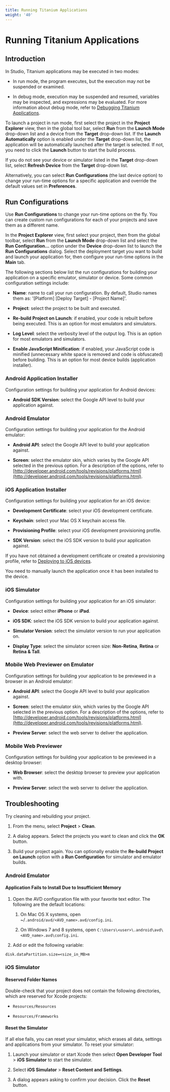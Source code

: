 ```yaml
---
title: Running Titanium Applications
weight: '40'
---
```


# Running Titanium Applications

## Introduction

In Studio, Titanium applications may be executed in two modes:

* In run mode, the program executes, but the execution may not be suspended or examined.

* In debug mode, execution may be suspended and resumed, variables may be inspected, and expressions may be evaluated. For more information about debug mode, refer to [Debugging Titanium Applications](/guide/Axway_Appcelerator_Studio/Axway_Appcelerator_Studio_Guide/Titanium_Development/Debugging_Titanium_Applications/).

To launch a project in run mode, first select the project in the **Project Explorer** view, then in the global tool bar, select **Run** from the **Launch Mode** drop-down list and a device from the **Target** drop-down list. If the **Launch Automatically** option is enabled under the **Target** drop-down list, the application will be automatically launched after the target is selected. If not, you need to click the **Launch** button to start the build process.

If you do not see your device or simulator listed in the **Target** drop-down list, select **Refresh Device** from the **Target** drop-down list.

Alternatively, you can select **Run Configurations** (the last device option) to change your run-time options for a specific application and override the default values set in **Preferences**.

## Run Configurations

Use **Run Configurations** to change your run-time options on the fly. You can create custom run configurations for each of your projects and save them as a different name.

In the **Project Explorer** view, first select your project, then from the global toolbar, select **Run** from the **Launch Mode** drop-down list and select the **Run Configuration...** option under the **Device** drop-down list  to launch the **Run Configurations** dialog. Select the deployment target you want to build and launch your application for, then configure your run-time options in the **Main** tab.

The following sections below list the run configurations for building your application on a specific emulator, simulator or device. Some common configuration settings include:

* **Name**: name to call your run configuration. By default, Studio names them as: '\[Platform\] \[Deploy Target\] - \[Project Name\]'.

* **Project**: select the project to be built and executed.

* **Re-build Project on Launch**: if enabled, your code is rebuilt before being executed. This is an option for most emulators and simulators.

* **Log Level**: select the verbosity level of the output log. This is an option for most emulators and simulators.

* **Enable JavaScript Minification**: if enabled, your JavaScript code is minified (unnecessary white space is removed and code is obfuscated) before building. This is an option for most device builds (application installer).

### Android Application Installer

Configuration settings for building your application for Android devices:

* **Android SDK Version**: select the Google API level to build your application against.

### Android Emulator

Configuration settings for building your application for the Android emulator:

* **Android API**: select the Google API level to build your application against.

* **Screen**: select the emulator skin, which varies by the Google API selected in the previous option. For a description of the options, refer to [http://developer.android.com/tools/revisions/platforms.html](http://developer.android.com/tools/revisions/platforms.html).

### iOS Application Installer

Configuration settings for building your application for an iOS device:

* **Development Certificate**: select your iOS development certificate.

* **Keychain**: select your Mac OS X keychain access file.

* **Provisioning Profile**: select your iOS development provisioning profile.

* **SDK Version**: select the iOS SDK version to build your application against.

If you have not obtained a development certificate or created a provisioning profile, refer to [Deploying to iOS devices](/guide/Titanium_SDK/Titanium_SDK_Guide/Preparing_for_Distribution/Deploying_to_iOS_devices/).

You need to manually launch the application once it has been installed to the device.

### iOS Simulator

Configuration settings for building your application for an iOS simulator:

* **Device**: select either **iPhone** or **iPad**.

* **iOS SDK**: select the iOS SDK version to build your application against.

* **Simulator Version**: select the simulator version to run your application on.

* **Display Type**: select the simulator screen size: **Non-Retina**, **Retina** or **Retina & Tall**.

### Mobile Web Previewer on Emulator

Configuration settings for building your application to be previewed in a browser in an Android emulator:

* **Android API**: select the Google API level to build your application against.

* **Screen**: select the emulator skin, which varies by the Google API selected in the previous option. For a description of the options, refer to [http://developer.android.com/tools/revisions/platforms.html](http://developer.android.com/tools/revisions/platforms.html).

* **Preview Server**: select the web server to deliver the application.

### Mobile Web Previewer

Configuration settings for building your application to be previewed in a desktop browser:

* **Web Browser**: select the desktop browser to preview your application with.

* **Preview Server**: select the web server to deliver the application.

## Troubleshooting

Try cleaning and rebuilding your project.

1. From the menu, select **Project** > **Clean**.

2. A dialog appears. Select the projects you want to clean and click the **OK** button.

3. Build your project again. You can optionally enable the **Re-build Project on Launch** option with a **Run Configuration** for simulator and emulator builds.

### Android Emulator

#### Application Fails to Install Due to Insufficient Memory

1. Open the AVD configuration file with your favorite text editor. The following are the default locations:

    1. On Mac OS X systems, open ~/`.android/avd/<AVD_name>.avd/config.ini`.

    2. On Windows 7 and 8 systems, open `C:\Users\<user>\.android\avd\<AVD_name>.avd\config.ini`.

2. Add or edit the following variable:

```
disk.dataPartition.size=<size_in_MB>m
```

### iOS Simulator

#### Reserved Folder Names

Double-check that your project does not contain the following directories, which are reserved for Xcode projects:

* `Resources/Resources`

* `Resources/Frameworks`

#### Reset the Simulator

If all else fails, you can reset your simulator, which erases all data, settings and applications from your simulator. To reset your simulator:

1. Launch your simulator or start Xcode then select **Open Developer Tool** > **iOS Simulator** to start the simulator.

2. Select **iOS Simulator** > **Reset Content and Settings**.

3. A dialog appears asking to confirm your decision. Click the **Reset** button.
